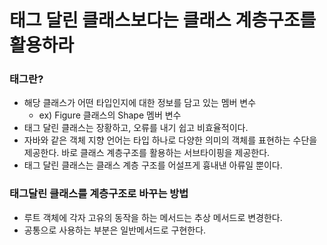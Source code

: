 # 태그 달린 클래스보다는 클래스 계층구조를 활용하라

### 태그란?
- 해당 클래스가 어떤 타입인지에 대한 정보를 담고 있는 멤버 변수
  - ex) Figure 클래스의 Shape 멤버 변수
- 태그 달린 클래스는 장황하고, 오류를 내기 쉽고 비효율적이다.
- 자바와 같은 객체 지향 언어는 타입 하나로 다양한 의미의 객체를 표현하는 수단을 제공한다. 바로 클래스 계층구조를 활용하는 서브타이핑을 제공한다.
- 태그 달린 클래스는 클래스 계층 구조를 어설프게 흉내낸 아류일 뿐이다.

### 태그달린 클래스를 계층구조로 바꾸는 방법
- 루트 객체에 각자 고유의 동작을 하는 메서드는 추상 메서드로 변경한다.
- 공통으로 사용하는 부분은 일반메서드로 구현한다.